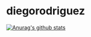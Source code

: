# diegorodriguez

[![Anurag's github stats](https://github-readme-stats.vercel.app/api?username=diegorodriguez)](https://github.com/anuraghazra/github-readme-stats)
